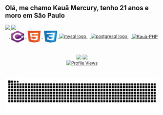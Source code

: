 ## Olá, me chamo Kauã Mercury, tenho 21 anos e moro em São Paulo
<div>
  <a href="https://github.com/okauamercury">
  <img height="180em" src="https://github-readme-stats.vercel.app/api?username=okauamercury&show_icons=true&theme=dracula&include_all_commits=true&count_private=true"/>
  <img height="180em" src="https://github-readme-stats.vercel.app/api/top-langs/?username=okauamercury&layout=compact&langs_count=16&theme=dracula"/>
</div>

   <div align="center">
  <img width="8" />
  <img align="center" alt="Kauã-Csharp" height="40" width="50" src="https://raw.githubusercontent.com/devicons/devicon/master/icons/csharp/csharp-original.svg">
   <img align="center" alt="Kauã-HTML" height="40" width="50" src="https://raw.githubusercontent.com/devicons/devicon/master/icons/html5/html5-original.svg">
  <img align="center" alt="Kauã-CSS" height="40" width="50" src="https://raw.githubusercontent.com/devicons/devicon/master/icons/css3/css3-original.svg">
  <img src="https://cdn.jsdelivr.net/gh/devicons/devicon/icons/mysql/mysql-original.svg" height="25" alt="mysql logo"  />
  <img width="8" />
  <img src="https://cdn.jsdelivr.net/gh/devicons/devicon/icons/postgresql/postgresql-original.svg" height="25" alt="postgresql logo"  />
  <img width="8" />
  <img align="center" alt= "Kauã-PHP" heigth="40" width="50" src="https://img.shields.io/badge/PHP-777BB4?style=for-the-badge&logo=php&logoColor=white">
<div   >

   #
<div>
  <a href="https://www.linkedin.com/in/kauã-mercury-509a4529a" target="_blank"><img src="https://img.shields.io/badge/-LinkedIn-%230077B5?style=for-the-badge&logo=linkedin&logoColor=white" target="_blank"></a> 
    <a href = "mailto:contatookauamercury@gmail.com"><img 
                                                        src="https://img.shields.io/badge/-Gmail-%23333?style=for-the-badge&logo=gmail&logoColor=white" target="_blank"></a>

<div align="center">
   <a href="https://komarev.com/ghpvc/?username=okauamercury&label=Profile%20views&color=0e75b6&style=for-the-badge">
        <img src="https://komarev.com/ghpvc/?username=okauamercury&label=Profile%20views&color=0e75b6&style=for-the-badge" alt="Profile Views" />
 
  
</div>
 

  #
<picture align="center">
  <source media="(prefers-color-scheme: dark)" srcset="https://raw.githubusercontent.com/okauamercury/okauamercury/output/github-contribution-grid-snake-dark.svg">
  <source media="(prefers-color-scheme: light)" srcset="https://raw.githubusercontent.com/okauamercury/okauamercury/output/github-contribution-grid-snake-dark.svg">
  <img align="center" alt="github contribution grid snake animation" src="https://raw.githubusercontent.com/okauamercury/okauamercury/output/github-contribution-grid-snake.svg">
</picture>

